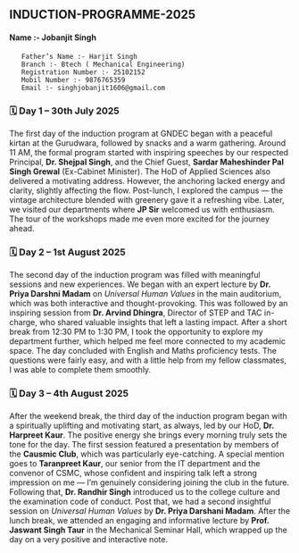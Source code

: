 ## INDUCTION-PROGRAMME-2025
#### Name :- Jobanjit Singh 
       Father’s Name :- Harjit Singh   
       Branch :- Btech ( Mechanical Engineering)
       Registration Number :- 25102152 
       Mobil Number :- 9876765359 
       Email :- singhjobanjit1606@gmail.com 

### 🗓️ Day 1 – 30th July 2025  
The first day of the induction program at GNDEC began with a peaceful kirtan at the Gurudwara, followed by snacks and a warm gathering. Around 11 AM, the formal program started with inspiring speeches by our respected Principal, **Dr. Shejpal Singh**, and the Chief Guest, **Sardar Maheshinder Pal Singh Grewal** (Ex-Cabinet Minister). The HoD of Applied Sciences also delivered a motivating address. However, the anchoring lacked energy and clarity, slightly affecting the flow. Post-lunch, I explored the campus — the vintage architecture blended with greenery gave it a refreshing vibe. Later, we visited our departments where **JP Sir** welcomed us with enthusiasm. The tour of the workshops made me even more excited for the journey ahead.

### 🗓️ Day 2 – 1st August 2025  
The second day of the induction program was filled with meaningful sessions and new experiences. We began with an expert lecture by **Dr. Priya Darshni Madam** on *Universal Human Values* in the main auditorium, which was both interactive and thought-provoking. This was followed by an inspiring session from **Dr. Arvind Dhingra**, Director of STEP and TAC in-charge, who shared valuable insights that left a lasting impact. After a short break from 12:30 PM to 1:30 PM, I took the opportunity to explore my department further, which helped me feel more connected to my academic space. The day concluded with English and Maths proficiency tests. The questions were fairly easy, and with a little help from my fellow classmates, I was able to complete them smoothly.

### 🗓️ Day 3 – 4th August 2025  
After the weekend break, the third day of the induction program began with a spiritually uplifting and motivating start, as always, led by our HoD, **Dr. Harpreet Kaur**. The positive energy she brings every morning truly sets the tone for the day. The first session featured a presentation by members of the **Causmic Club**, which was particularly eye-catching. A special mention goes to **Taranpreet Kaur**, our senior from the IT department and the convenor of CSMC, whose confident and inspiring talk left a strong impression on me — I’m genuinely considering joining the club in the future. Following that, **Dr. Randhir Singh** introduced us to the college culture and the examination code of conduct. Post that, we had a second insightful session on *Universal Human Values* by **Dr. Priya Darshani Madam**. After the lunch break, we attended an engaging and informative lecture by **Prof. Jaswant Singh Taur** in the Mechanical Seminar Hall, which wrapped up the day on a very positive and interactive note.

